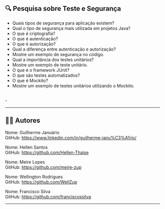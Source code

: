 ## 🔍 Pesquisa sobre Teste e Segurança

- Quais tipos de segurança para aplicação existem?
- Qual o tipo de segurança mais utilizada em projetos Java?
- O que é criptografia?
- O que é autenticação?
- O que é autorização?
- Qual a diferença entre autenticação e autorização?
- Mostre um exemplo de segurança no código.
- Qual a importância dos testes unitários?
- Mostre um exemplo de teste unitário.
- O que é o framework JUnit?
- O que são testes automatizados?
- O que é Mockito?
- Mostre um exemplo de testes unitários utilizando o Mockito.

</br> -

---

## 👨‍💻 Autores

Nome: Guilherme Januário <br> GitHub: https://www.linkedin.com/in/guilherme-janu%C3%A1rio/

Nome: Hellen Santos <br> GitHub: https://github.com/Hellen-Thaise

Nome: Meire Lopes <br> GitHub: https://github.com/meire-zup

Nome: Wellington Rodrigues <br> GitHub: https://github.com/WellZup

Nome: Francisco Silva <br> GitHub: https://github.com/franciscossilva

---

